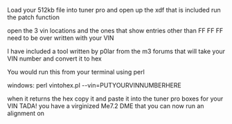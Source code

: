 Load your 512kb file into tuner pro and open up the xdf that is included
run the patch function

open the 3 vin locations and the ones that show entries other than FF FF FF need to be over written with your VIN

I have included a tool written by p0lar from the m3 forums that will take your VIN number and convert it to hex

You would run this from your terminal using perl

windows:
perl vintohex.pl --vin=PUTYOURVINNUMBERHERE

when it returns the hex copy it and paste it into the tuner pro boxes for your VIN
TADA! you have a virginized Me7.2 DME that you can now run an alignment on